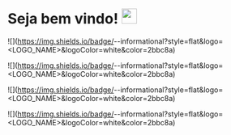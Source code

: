# Seja bem vindo! <img src="https://raw.githubusercontent.com/MartinHeinz/MartinHeinz/master/wave.gif" width="30px">
<!--
**falluk/falluk** is a ✨ _special_ ✨ repository because its `README.md` (this file) appears on your GitHub profile.

Here are some ideas to get you started:

- 🔭 I’m currently working on ...
- 🌱 I’m currently learning ...
- 👯 I’m looking to collaborate on ...
- 🤔 I’m looking for help with ...
- 💬 Ask me about ...
- 📫 How to reach me: ...
- 😄 Pronouns: ...
- ⚡ Fun fact: ...
-->
![](https://img.shields.io/badge/<SO>-<Win Server>-informational?style=flat&logo=<LOGO_NAME>&logoColor=white&color=2bbc8a)

![](https://img.shields.io/badge/<SO>-<Win Server>-informational?style=flat&logo=<LOGO_NAME>&logoColor=white&color=2bbc8a)

![](https://img.shields.io/badge/<SO>-<Win Server>-informational?style=flat&logo=<LOGO_NAME>&logoColor=white&color=2bbc8a)

![](https://img.shields.io/badge/<SO>-<Win Server>-informational?style=flat&logo=<LOGO_NAME>&logoColor=white&color=2bbc8a)
